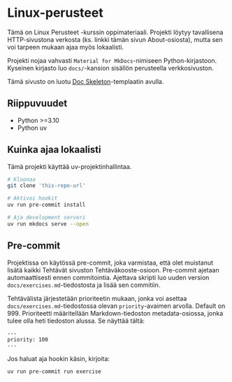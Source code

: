 # Linux-perusteet

Tämä on Linux Perusteet -kurssin oppimateriaali. Projekti löytyy tavallisena HTTP-sivustona verkosta (ks. linkki tämän sivun About-osiosta), mutta sen voi tarpeen mukaan ajaa myös lokaalisti.

Projekti nojaa vahvasti `Material for MkDocs`-nimiseen Python-kirjastoon. Kyseinen kirjasto luo `docs/`-kansion sisällön perusteella verkkosivuston.

Tämä sivusto on luotu [Doc Skeleton](https://github.com/sourander/doc-skeleton)-templaatin avulla.

## Riippuvuudet
* Python >=3.10
* Python uv

## Kuinka ajaa lokaalisti

Tämä projekti käyttää uv-projektinhallintaa.

```bash
# Kloonaa 
git clone 'this-repo-url'

# Aktivoi hookit
uv run pre-commit install

# Aja development serveri
uv run mkdocs serve --open
```

## Pre-commit

Projektissa on käytössä pre-commit, joka varmistaa, että olet muistanut lisätä kaikki Tehtävät sivuston Tehtäväkooste-osioon. Pre-commit ajetaan automaattisesti ennen commitointia. Ajettava skripti luo uuden version `docs/exercises.md`-tiedostosta ja lisää sen commitiin.

Tehtävälista järjestetään prioriteetin mukaan, jonka voi asettaa `docs/exercises.md`-tiedostossa olevan `priority`-avaimen arvolla. Default on 999. Prioriteetti määritellään Markdown-tiedoston metadata-osiossa, jonka tulee olla heti tiedoston alussa. Se näyttää tältä:

```plaintext
---
priority: 100
---
```

Jos haluat aja hookin käsin, kirjoita:

```bash
uv run pre-commit run exercise
```